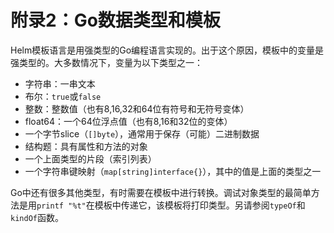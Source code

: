 # 附录2：Go数据类型和模板

Helm模板语言是用强类型的Go编程语言实现的。出于这个原因，模板中的变量是强类型的。大多数情况下，变量为以下类型之一：

- 字符串：一串文本
- 布尔：`true`或`false`
- 整数：整数值（也有8,16,32和64位有符号和无符号变体）
- float64：一个64位浮点值（也有8,16和32位的变体）
- 一个字节slice（`[]byte`），通常用于保存（可能）二进制数据
- 结构题：具有属性和方法的对象
- 一个上面类型的片段（索引列表）
- 一个字符串键映射（`map[string]interface{}`），其中的值是上面的类型之一

Go中还有很多其他类型，有时需要在模板中进行转换。调试对象类型的最简单方法是用`printf "%t"`在模板中传递它，该模板将打印类型。另请参阅`typeOf`和`kindOf`函数。
